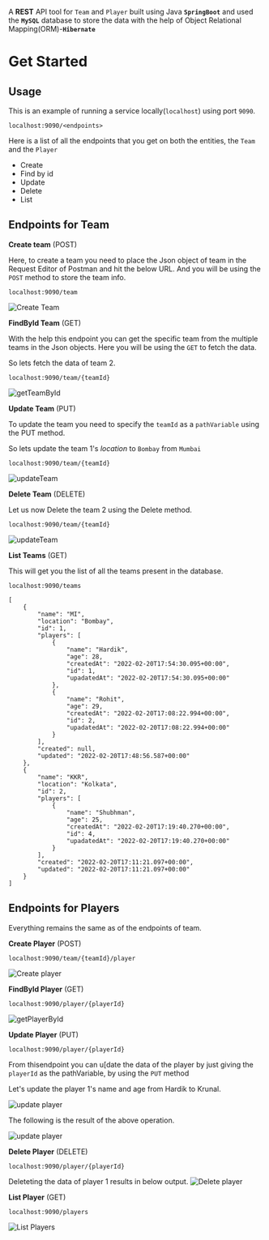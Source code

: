 A **REST** API tool for `Team` and `Player` built using Java **`SpringBoot`** and used the **`MySQL`** database to store the data with the help of Object Relational Mapping(ORM)-**`Hibernate`**

# Get Started

## Usage
This is an example of running a service locally(`localhost`) using port `9090`.
```
localhost:9090/<endpoints>
```

Here is a list of all the endpoints that you get on both the entities, the `Team` and the `Player`

- Create      
- Find by id 
- Update
- Delete
- List

## **Endpoints for Team**

**Create team** (POST)

Here, to create a team you need to place the Json object of team in the Request Editor of Postman and hit the below URL. And you will be using the `POST` method to store the team info.
```
localhost:9090/team
```
![Create Team](/src/main/resources/outputs/createdTeam.png?raw=true "Title")

**FindById Team** (GET)

With the help this endpoint you can get the specific team from the multiple teams in the Json objects.
Here you will be using the `GET` to fetch the data.

So lets fetch the data of team 2.
```
localhost:9090/team/{teamId}
```
![getTeamById](/src/main/resources/outputs/getTeamById.png?raw=true "Title")

**Update Team** (PUT)

To update the team you need to specify the `teamId` as a `pathVariable` using the PUT method.

So lets update the team 1's *location* to `Bombay` from `Mumbai`
```
localhost:9090/team/{teamId}
```
![updateTeam](/src/main/resources/outputs/updateTeam.png?raw=true "Title")


**Delete Team** (DELETE)

Let us now Delete the team 2 using the Delete method.
```
localhost:9090/team/{teamId}
```
![updateTeam](/src/main/resources/outputs/deleteTeam.png?raw=true "Title")


**List Teams** (GET)

This will get you the list of all the teams present in the database.
```
localhost:9090/teams
```
```
[
    {
        "name": "MI",
        "location": "Bombay",
        "id": 1,
        "players": [
            {
                "name": "Hardik",
                "age": 28,
                "createdAt": "2022-02-20T17:54:30.095+00:00",
                "id": 1,
                "upadatedAt": "2022-02-20T17:54:30.095+00:00"
            },
            {
                "name": "Rohit",
                "age": 29,
                "createdAt": "2022-02-20T17:08:22.994+00:00",
                "id": 2,
                "upadatedAt": "2022-02-20T17:08:22.994+00:00"
            }
        ],
        "created": null,
        "updated": "2022-02-20T17:48:56.587+00:00"
    },
    {
        "name": "KKR",
        "location": "Kolkata",
        "id": 2,
        "players": [
            {
                "name": "Shubhman",
                "age": 25,
                "createdAt": "2022-02-20T17:19:40.270+00:00",
                "id": 4,
                "upadatedAt": "2022-02-20T17:19:40.270+00:00"
            }
        ],
        "created": "2022-02-20T17:11:21.097+00:00",
        "updated": "2022-02-20T17:11:21.097+00:00"
    }
]
```

## **Endpoints for Players**
Everything remains the same as of the endpoints of team.

**Create Player** (POST)
```
localhost:9090/team/{teamId}/player
```
![Create player](/src/main/resources/outputs/Addplayer.png?raw=true "Title")


**FindById Player** (GET)
```
localhost:9090/player/{playerId}
```
![getPlayerById](/src/main/resources/outputs/getPlayerById.png?raw=true "Title")


**Update Player** (PUT)
```
localhost:9090/player/{playerId}
```
From thisendpoint you can u[date the data of the player by just giving the `playerId` as the pathVariable, by using the `PUT` method

Let's update the player 1's name and age from Hardik to Krunal. 

![update player](/src/main/resources/outputs/updatePlayer.png?raw=true "Title")

The following is the result of the above operation.

![update player](/src/main/resources/outputs/updatePlayer1.png?raw=true "Title")


**Delete Player** (DELETE)
```
localhost:9090/player/{playerId}
```
Deleteting the data of player 1 results in below output.
![Delete player](/src/main/resources/outputs/DeletePlayer.png?raw=true "Title")


**List Player** (GET)
```
localhost:9090/players
```
![List Players](/src/main/resources/outputs/getPlayers.png?raw=true "")